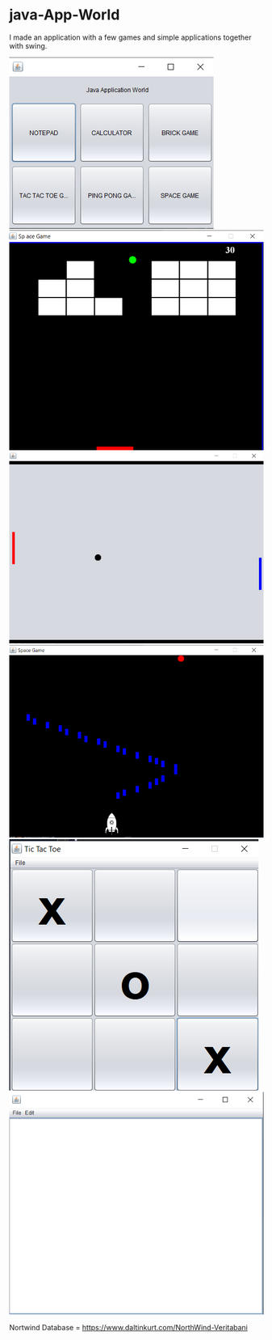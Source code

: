 # java-App-World
 I made an application with a few games and simple applications together with swing.

 
![](https://github.com/burakbaga/java-App-World/blob/master/imgs/javaApp.png)
![](https://github.com/burakbaga/java-App-World/blob/master/imgs/Brickgame.png)
![](https://github.com/burakbaga/java-App-World/blob/master/imgs/pingpong.png)
![](https://github.com/burakbaga/java-App-World/blob/master/imgs/spacegame.png)
![](https://github.com/burakbaga/java-App-World/blob/master/imgs/xox.png)
![](https://github.com/burakbaga/java-App-World/blob/master/imgs/notepad.png)


 Nortwind Database = https://www.daltinkurt.com/NorthWind-Veritabani
